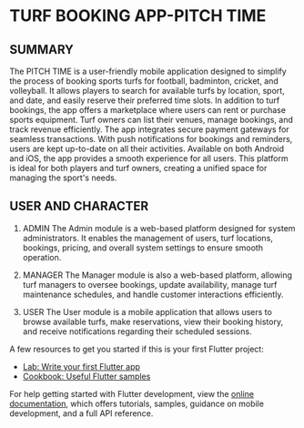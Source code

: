 # TURF BOOKING APP-PITCH TIME

## SUMMARY

The PITCH TIME is a user-friendly mobile application designed to simplify the process of 
booking sports turfs for football, badminton, cricket, and volleyball. It allows players to search for 
available turfs by location, sport, and date, and easily reserve their preferred time slots. In addition 
to turf bookings, the app offers a marketplace where users can rent or purchase sports equipment. 
Turf owners can list their venues, manage bookings, and track revenue efficiently. The app 
integrates secure payment gateways for seamless transactions. With push notifications for 
bookings and reminders, users are kept up-to-date on all their activities. Available on both Android 
and iOS, the app provides a smooth experience for all users. This platform is ideal for both players 
and turf owners, creating a unified space for managing the sport's needs.

## USER AND CHARACTER 

1. ADMIN 
The Admin module is a web-based platform designed for system administrators. It enables the 
management of users, turf locations, bookings, pricing, and overall system settings to ensure 
smooth operation.

2. MANAGER 
The Manager module is also a web-based platform, allowing turf managers to oversee bookings, 
update availability, manage turf maintenance schedules, and handle customer interactions 
efficiently.

4. USER 
The User module is a mobile application that allows users to browse available turfs, make 
reservations, view their booking history, and receive notifications regarding their scheduled 
sessions.

A few resources to get you started if this is your first Flutter project:

- [Lab: Write your first Flutter app](https://docs.flutter.dev/get-started/codelab)
- [Cookbook: Useful Flutter samples](https://docs.flutter.dev/cookbook)

For help getting started with Flutter development, view the
[online documentation](https://docs.flutter.dev/), which offers tutorials,
samples, guidance on mobile development, and a full API reference.

